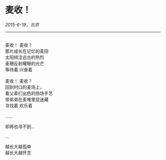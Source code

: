 # 麦收！
*2015-6-19，北京*
******

<br/>
麦收！ 麦收？<br/>
那片成长在记忆的麦田<br/>
太阳倾注远古的热烈<br/>
麦穗反射耀眼的光芒<br/>
等待着  兴奋着<br/>
<br/>
麦收！ 麦收？<br/>
回到村口的麦场上，<br/>
看父辈们出色的扬场手艺<br/>
带弟弟在麦堆里捉迷藏<br/>
寻找着   欢乐着<br/>
 <br/>
......<br/>

却再也寻不到...<br/>

...<br/>

越长大越孤单<br/>
越长大越怀念<br/>